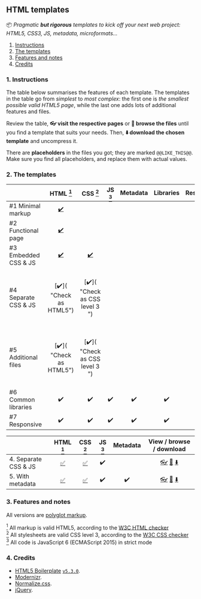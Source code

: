 ## HTML templates

<!-- 📦 *Pragmatic **but rigorous** templates to kick off your next web project: HTML5, CSS3, JS, metadata, microformats, libraries, responsiveness* -->
📦 *Pragmatic **but rigorous** templates to kick off your next web project: HTML5, CSS3, JS, metadata, microformats&hellip;*

1. [Instructions](#1-instructions)
1. [The templates](#2-the-templates)
1. [Features and notes](#3-features-and-notes)
1. [Credits](#4-credits)

### 1. Instructions

The table below summarises the features of each template.
The templates in the table go from *simplest* to *most complex*: the first one is *the smallest possible valid HTML5 page*, while the last one adds lots of
additional features and files.

Review the table, **<span class="icon">👓</span>&nbsp;visit the respective pages** or **<span class="icon">📂</span>&nbsp;browse the files** until you find a
template that suits your needs.
Then, **<span class="icon">⬇️</span>&nbsp;download the chosen template** and uncompress it.

There are **placeholders** in the files you got; they are marked `@@LIKE_THIS@@`.
Make sure you find all placeholders, and replace them with actual values.

### 2. The templates

|  | HTML [<sup>1</sup>](#3-features-and-notes) | CSS [<sup>2</sup>](#3-features-and-notes) | JS [<sup>3</sup>](#3-features-and-notes) | Metadata | Libraries | Responsive |  |
|:-|:-----------------------------:|:----------------------------:|:---------------------------:|:--------:|:---------:|:----------:|:-|
| #1 Minimal markup | [<span class="icon">✔️</span>](https://validator.w3.org/nu/?doc=https%3A%2F%2Ftripu.github.io%2FCanon%2Fdoc%2Fhtml-templates%2F1-minimal%2F "Check as HTML5") | | | | | | [<span class="icon">👓</span>](https://tripu.github.io/Canon/doc/html-templates/1-minimal/ "View page") [<span class="icon">📂</span>](https://github.com/tripu/Canon/tree/master/doc/html-templates/1-minimal "Browse files") [<span class="icon">⬇️</span>](https://raw.githubusercontent.com/tripu/Canon/master/doc/html-templates/1-minimal/index.html "Download template") |
| #2 Functional page | [<span class="icon">✔️</span>](https://validator.w3.org/nu/?doc=https%3A%2F%2Ftripu.github.io%2FCanon%2Fdoc%2Fhtml-templates%2F2-functional%2F "Check as HTML5") | | | | | | [<span class="icon">👓</span>](https://tripu.github.io/Canon/doc/html-templates/2-functional/ "View page") [<span class="icon">📂</span>](https://github.com/tripu/Canon/tree/master/doc/html-templates/2-functional "Browse files") [<span class="icon">⬇️</span>](https://raw.githubusercontent.com/tripu/Canon/master/doc/html-templates/2-functional/index.html "Download template") |
| #3 Embedded CSS &amp; JS | [<span class="icon">✔️</span>](https://validator.w3.org/nu/?doc=https%3A%2F%2Ftripu.github.io%2FCanon%2Fdoc%2Fhtml-templates%2F3-embedded-css-js%2F "Check as HTML5") | [<span class="icon">✔️</span>](https://jigsaw.w3.org/css-validator/validator?uri=https%3A%2F%2Ftripu.github.io%2FCanon%2Fdoc%2Fhtml-templates%2F3-embedded-css-js%2F "Check as CSS level 3 ") | | | | | [<span class="icon">👓</span>](https://tripu.github.io/Canon/doc/html-templates/3-embedded-css-js/ "View page") [<span class="icon">📂</span>](https://github.com/tripu/Canon/tree/master/doc/html-templates/3-embedded-css-js "Browse files") [<span class="icon">⬇️</span>](https://raw.githubusercontent.com/tripu/Canon/master/doc/html-templates/3-embedded-css-js/index.html "Download template") |
| #4 Separate CSS &amp; JS | [<span class="icon">✔️</span>]( "Check as HTML5") | [<span class="icon">✔️</span>]( "Check as CSS level 3 ") | | | | | [<span class="icon">👓</span>]( "View page") [<span class="icon">📂</span>]( "Browse files") [<span class="icon">⬇️</span>]( "Download template") |
| #5 Additional files | [<span class="icon">✔️</span>]( "Check as HTML5") | [<span class="icon">✔️</span>]( "Check as CSS level 3 ") | | | | | [<span class="icon">👓</span>]( "View page") [<span class="icon">📂</span>]( "Browse files") [<span class="icon">⬇️</span>]( "Download template") |
| #6 Common libraries | <span class="icon">✔️</span> | <span class="icon">✔️</span> | <span class="icon">✔️</span> | <span class="icon">✔️</span> | <span class="icon">✔️</span> | | coming soon |
| #7 Responsive | <span class="icon">✔️</span> | <span class="icon">✔️</span> | <span class="icon">✔️</span> | <span class="icon">✔️</span> | <span class="icon">✔️</span> | <span class="icon">✔️</span> | coming soon |

|   | HTML [<sup>1</sup>](#notes) | CSS [<sup>2</sup>](#notes) | JS [<sup>3</sup>](#notes) | Metadata | View / browse / download |
|:--|:---------------------------:|:--------------------------:|:-------------------------:|:--------:|:------------------------:|
| 4. Separate CSS &amp; JS | [:white_check_mark:](https://validator.w3.org/nu/?doc=https%3A%2F%2Ftripu.github.io%2FCanon%2Fhtml-templates%2F4-separate-css-and-js%2F "Check as HTML5") | [:white_check_mark:](https://jigsaw.w3.org/css-validator/validator?uri=https%3A%2F%2Ftripu.github.io%2FCanon%2Fhtml-templates%2F4-separate-css-and-js%2F "Check as CSS3") | :heavy_check_mark: | | [:eyeglasses:](https://tripu.github.io/Canon/html-templates/4-separate-css-and-js/ "View page") [:open_file_folder:](https://github.com/tripu/Canon/tree/master/html-templates/4-separate-css-and-js "Browse files") [:arrow_down:](https://github.com/tripu/Canon/blob/master/html-templates/tarballs/canon-template-separate-css-and-js.tar.gz?raw=true "Download files") |
| 5. With metadata | [:white_check_mark:](https://validator.w3.org/nu/?doc=https%3A%2F%2Ftripu.github.io%2FCanon%2Fhtml-templates%2F5-additional-files%2F "Check as HTML5") | [:white_check_mark:](https://jigsaw.w3.org/css-validator/validator?uri=https%3A%2F%2Ftripu.github.io%2FCanon%2Fhtml-templates%2F5-additional-files%2F "Check as CSS3") | :heavy_check_mark: | :heavy_check_mark: | [:eyeglasses:](https://tripu.github.io/Canon/html-templates/5-additional-files/ "View page") [:open_file_folder:](https://github.com/tripu/Canon/tree/master/html-templates/5-additional-files "Browse files") [:arrow_down:](https://github.com/tripu/Canon/blob/master/html-templates/tarballs/canon-template-additional-files.tar.gz?raw=true "Download files") |

### 3. Features and notes

All versions are [polyglot markup](https://www.w3.org/TR/html-polyglot/).

[<sup>1</sup>](#2-the-templates) All markup is valid HTML5, according to the [W3C HTML checker](https://validator.w3.org/nu/)  
[<sup>2</sup>](#2-the-templates) All stylesheets are valid CSS level 3, according to the [W3C CSS checker](https://jigsaw.w3.org/css-validator/)  
[<sup>3</sup>](#2-the-templates) All code is JavaScript 6 (ECMAScript 2015) in strict mode  
<!-- [<sup>4</sup>](#2-the-templates) Includes documentation comments -->

### 4. Credits

* [HTML5 Boilerplate](https://html5boilerplate.com/) [`v5.3.0`](https://github.com/h5bp/html5-boilerplate/releases/tag/5.3.0).
* [Modernizr](https://modernizr.com/).
* [Normalize.css](https://necolas.github.io/normalize.css/).
* [jQuery](https://jquery.com/).
